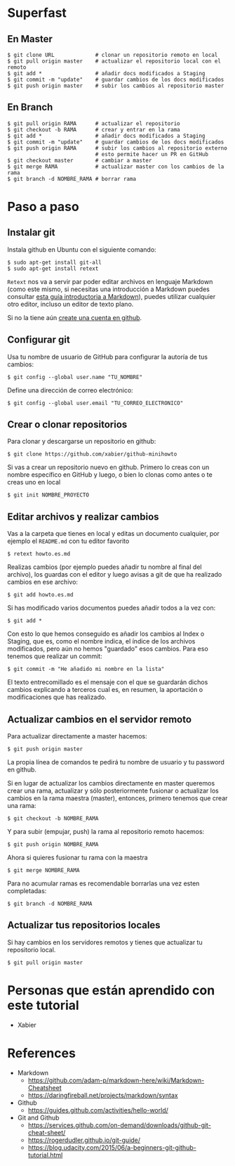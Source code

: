 
# Superfast

## En Master

```shell
$ git clone URL             # clonar un repositorio remoto en local
$ git pull origin master    # actualizar el repositorio local con el remoto
$ git add *                 # añadir docs modificados a Staging
$ git commit -m "update"    # guardar cambios de los docs modificados
$ git push origin master    # subir los cambios al repositorio master
```

## En Branch

```shell
$ git pull origin RAMA      # actualizar el repositorio
$ git checkout -b RAMA      # crear y entrar en la rama
$ git add *                 # añadir docs modificados a Staging
$ git commit -m "update"    # guardar cambios de los docs modificados
$ git push origin RAMA      # subir los cambios al repositorio externo
                            # esto permite hacer un PR en GitHub
$ git checkout master       # cambiar a master
$ git merge RAMA            # actualizar master con los cambios de la rama
$ git branch -d NOMBRE_RAMA # borrar rama

```

# Paso a paso

## Instalar git

Instala github en Ubuntu con el siguiente comando:

```shell
$ sudo apt-get install git-all
$ sudo apt-get install retext
```

`Retext` nos va a servir par poder editar archivos en lenguaje Markdown (como este mismo, si necesitas una introducción a Markdown puedes consultar [esta guía introductoria a Markdown](https://github.com/xabier/escritura-colaborativa-github/blob/master/lenguajes-de-marca.md)), puedes utilizar cualquier otro editor, incluso un editor de texto plano.

Si no la tiene aún [create una cuenta en github](https://github.com/join?source=login).


## Configurar git

Usa tu nombre de usuario de GitHub para configurar la autoría de tus cambios:

```shell
$ git config --global user.name "TU_NOMBRE"
```

Define una dirección de correo electrónico:

```shell
$ git config --global user.email "TU_CORREO_ELECTRONICO"
```


## Crear o clonar repositorios

Para clonar y descargarse un repositorio en github:

```shell
$ git clone https://github.com/xabier/github-minihowto
```

Si vas a crear un repositorio nuevo en github. Primero lo creas con un nombre específico en GitHub y luego, o bien lo clonas como antes o te creas uno en local

```shell
$ git init NOMBRE_PROYECTO
```


## Editar archivos y realizar cambios

Vas a la carpeta que tienes en local y editas un documento cualquier, por ejemplo el `README.md` con tu editor favorito

```shell
$ retext howto.es.md
```

Realizas cambios (por ejemplo puedes añadir tu nombre al final del archivo), los guardas con el editor y luego avisas a git de que ha realizado cambios en ese archivo:

```shell
$ git add howto.es.md
```

Si has modificado varios documentos puedes añadir todos a la vez con:

```shell
$ git add *
```

Con esto lo que hemos conseguido es añadir los cambios al Index o Staging, que es, como el nombre indica, el índice de los archivos modificados, pero aún no hemos "guardado" esos cambios. Para eso tenemos que realizar un commit:

```shell
$ git commit -m "He añadido mi nombre en la lista"
```

El texto entrecomillado es el mensaje con el que se guardarán dichos cambios explicando a terceros cual es, en resumen, la aportación o modificaciones que has realizado.


## Actualizar cambios en el servidor remoto

Para actualizar directamente a master hacemos:

```shell
$ git push origin master
```

La propia línea de comandos te pedirá tu nombre de usuario y tu password en github.

Si en lugar de actualizar los cambios directamente en master queremos crear una rama, actualizar y sólo posteriormente fusionar o actualizar los cambios en la rama maestra (master), entonces, primero tenemos que crear una rama:

```shell
$ git checkout -b NOMBRE_RAMA
```

Y para subir (empujar, push) la rama al repositorio remoto hacemos:

```shell
$ git push origin NOMBRE_RAMA
```

Ahora si quieres fusionar tu rama con la maestra

```shell
$ git merge NOMBRE_RAMA
```


Para no acumular ramas es recomendable borrarlas una vez esten completadas:

```shell
$ git branch -d NOMBRE_RAMA
```


## Actualizar tus repositorios locales

Si hay cambios en los servidores remotos y tienes que actualizar tu repositorio local.

```shell
$ git pull origin master
```



# Personas que están aprendido con este tutorial

* Xabier

# References

* Markdown 
	* https://github.com/adam-p/markdown-here/wiki/Markdown-Cheatsheet
	* https://daringfireball.net/projects/markdown/syntax
* Github
    * https://guides.github.com/activities/hello-world/
* Git and Github
	* https://services.github.com/on-demand/downloads/github-git-cheat-sheet/
	* https://rogerdudler.github.io/git-guide/
	* https://blog.udacity.com/2015/06/a-beginners-git-github-tutorial.html

